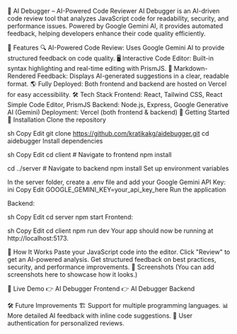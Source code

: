 🚀 AI Debugger – AI-Powered Code Reviewer
AI Debugger is an AI-driven code review tool that analyzes JavaScript code for readability, security, and performance issues. Powered by Google Gemini AI, it provides automated feedback, helping developers enhance their code quality efficiently.

🌟 Features
🔍 AI-Powered Code Review: Uses Google Gemini AI to provide structured feedback on code quality.
🖥️ Interactive Code Editor: Built-in syntax highlighting and real-time editing with PrismJS.
📜 Markdown-Rendered Feedback: Displays AI-generated suggestions in a clear, readable format.
🌎 Fully Deployed: Both frontend and backend are hosted on Vercel for easy accessibility.
🛠️ Tech Stack
Frontend: React, Tailwind CSS, React Simple Code Editor, PrismJS
Backend: Node.js, Express, Google Generative AI (Gemini)
Deployment: Vercel (both frontend & backend)
🚀 Getting Started
🔧 Installation
Clone the repository

sh
Copy
Edit
git clone https://github.com/kratikakg/aidebugger.git
cd aidebugger
Install dependencies

sh
Copy
Edit
cd client  # Navigate to frontend
npm install

cd ../server  # Navigate to backend
npm install
Set up environment variables

In the server folder, create a .env file and add your Google Gemini API Key:
ini
Copy
Edit
GOOGLE_GEMINI_KEY=your_api_key_here
Run the application

Backend:

sh
Copy
Edit
cd server
npm start
Frontend:

sh
Copy
Edit
cd client
npm run dev
Your app should now be running at http://localhost:5173.

🎯 How It Works
Paste your JavaScript code into the editor.
Click "Review" to get an AI-powered analysis.
Get structured feedback on best practices, security, and performance improvements.
📸 Screenshots
(You can add screenshots here to showcase how it looks.)

🎯 Live Demo
👉 AI Debugger Frontend
👉 AI Debugger Backend

🛠️ Future Improvements
🏗️ Support for multiple programming languages.
📊 More detailed AI feedback with inline code suggestions.
🚀 User authentication for personalized reviews.

